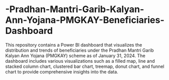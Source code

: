 # -Pradhan-Mantri-Garib-Kalyan-Ann-Yojana-PMGKAY-Beneficiaries-Dashboard
This repository contains a Power BI dashboard that visualizes the distribution and trends of beneficiaries under the Pradhan Mantri Garib Kalyan Ann Yojana (PMGKAY) scheme as of January 31, 2024. The dashboard includes various visualizations such as a filled map, line and stacked column chart, clustered bar chart, treemap, donut chart, and funnel chart to provide comprehensive insights into the data.
